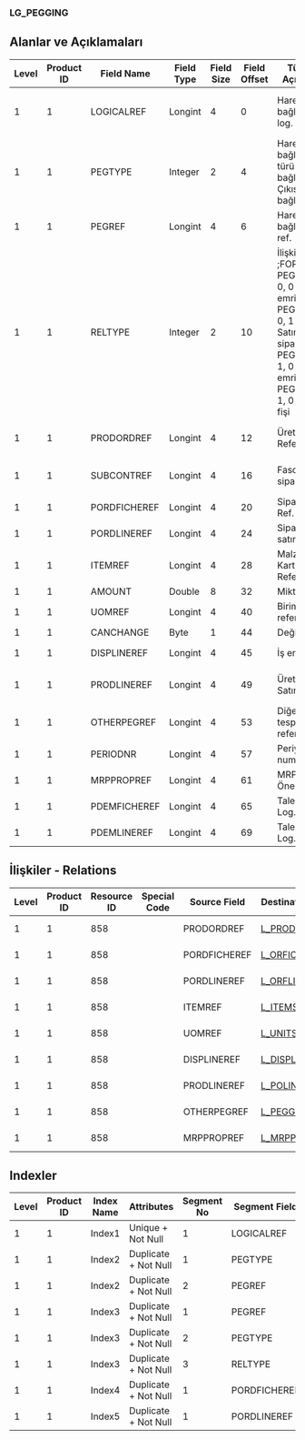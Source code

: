 ### LG_PEGGING

## Alanlar ve Açıklamaları

**Level**|**Product ID**|**Field Name**|**Field Type**|**Field Size**|**Field Offset**|**Türkçe Açıklama**|**Expression**
-----|-----|-----|-----|-----|-----|-----|-----
1|1|LOGICALREF|Longint|4|0|Hareket bağlantısı log. Ref.|Transaction Connection Logical Reference
1|1|PEGTYPE|Integer|2|4|Hareket bağlantısı türü ;0 Giriş bağlantısı;1 Çıkış bağlantısı|Transaction Connection Type ;0 Input Connection;1 Output Connection
1|1|PEGREF|Longint|4|6|Hareket bağlantısı ref.|Transaction Connection Reference
1|1|RELTYPE|Integer|2|10|İlişki türü ;FOR PEGTYPE = 0, 0 Üret,m emri;FOR PEGTYPE = 0, 1 Satınalma siparişi;FOR PEGTYPE = 1, 0 Üretim emri;FOR PEGTYPE = 1, 0 Satış fişi|Relation Type ;FOR PEGTYPE = 0, 0 Production Order;FOR PEGTYPE = 0, 1 Purchase Order;FOR PEGTYPE = 1, 0 Production Order;FOR PEGTYPE = 1, 0 Sales Order
1|1|PRODORDREF|Longint|4|12|Üretim Emri Referansı|Production Order Reference
1|1|SUBCONTREF|Longint|4|16|Fason sipariş ref.|Subcontracting Order Reference
1|1|PORDFICHEREF|Longint|4|20|Sipariş fişi Ref.|Order Voucher Reference
1|1|PORDLINEREF|Longint|4|24|Sipariş satırı ref.|Order Line Reference
1|1|ITEMREF|Longint|4|28|Malzeme Kartı Referansı|Item Card Reference
1|1|AMOUNT|Double|8|32|Miktar|Quantity
1|1|UOMREF|Longint|4|40|Birim referansı|Unit Reference
1|1|CANCHANGE|Byte|1|44|Değişebilir|Changeable
1|1|DISPLINEREF|Longint|4|45|İş emri ref.|Work Order Reference
1|1|PRODLINEREF|Longint|4|49|Üretim Emri Satır Ref.|Production Order Line Reference
1|1|OTHERPEGREF|Longint|4|53|Diğer fiyat tespit referansı|Other Pegging Reference
1|1|PERIODNR|Longint|4|57|Periyot numarası|Period Number
1|1|MRPPROPREF|Longint|4|61|MRP Önerisi Ref.|MRP Proposal Reference
1|1|PDEMFICHEREF|Longint|4|65|Talep Fişi Log. Ref.|DEMANDFICHE LOGICALREF
1|1|PDEMLINEREF|Longint|4|69|Talep Satırı Log. Ref.|DEMANDLINE LOGICALREF

## İlişkiler - Relations

**Level**|**Product ID**|**Resource ID**|**Special Code**|**Source Field**|**Destination Table**|**Destination Field**|**Relation Type**|**Extra Condition**
-----|-----|-----|-----|-----|-----|-----|-----|-----
1|1|858||PRODORDREF|[L_PRODORD](../LG_PRODORD "L_PRODORD")|LOGICALREF|one-to-one|
1|1|858||PORDFICHEREF|[L_ORFICHE](../LG_ORFICHE "L_ORFICHE")|LOGICALREF|one-to-one|
1|1|858||PORDLINEREF|[L_ORFLINE](../LG_ORFLINE "L_ORFLINE")|LOGICALREF|one-to-one|
1|1|858||ITEMREF|[L_ITEMS](../LG_ITEMS "L_ITEMS")|LOGICALREF|one-to-one|
1|1|858||UOMREF|[L_UNITSETL](../LG_UNITSETL "L_UNITSETL")|LOGICALREF|one-to-one|
1|1|858||DISPLINEREF|[L_DISPLINE](../LG_DISPLINE "L_DISPLINE")|LOGICALREF|one-to-one|
1|1|858||PRODLINEREF|[L_POLINE](../LG_POLINE "L_POLINE")|LOGICALREF|one-to-one|
1|1|858||OTHERPEGREF|[L_PEGGING](../LG_PEGGING "L_PEGGING")|LOGICALREF|one-to-one|
1|1|858||MRPPROPREF|[L_MRPPROPOSAL](../LG_MRPPROPOSAL "L_MRPPROPOSAL")|LOGICALREF|one-to-one|

## Indexler

**Level**|**Product ID**|**Index Name**|**Attributes**|**Segment No**|**Segment Field**|**Sense**
-----|-----|-----|-----|-----|-----|-----
1|1|Index1|Unique + Not Null|1|LOGICALREF|Ascending
1|1|Index2|Duplicate + Not Null|1|PEGTYPE|Ascending
1|1|Index2|Duplicate + Not Null|2|PEGREF|Ascending
1|1|Index3|Duplicate + Not Null|1|PEGREF|Ascending
1|1|Index3|Duplicate + Not Null|2|PEGTYPE|Ascending
1|1|Index3|Duplicate + Not Null|3|RELTYPE|Ascending
1|1|Index4|Duplicate + Not Null|1|PORDFICHEREF|Ascending
1|1|Index5|Duplicate + Not Null|1|PORDLINEREF|Ascending
